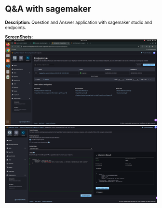 # Q&A with sagemaker

**Description:**
Question and Answer application with sagemaker studio and endpoints.

**ScreenShots:**
![](images/1.png)
![](images/2.png)
